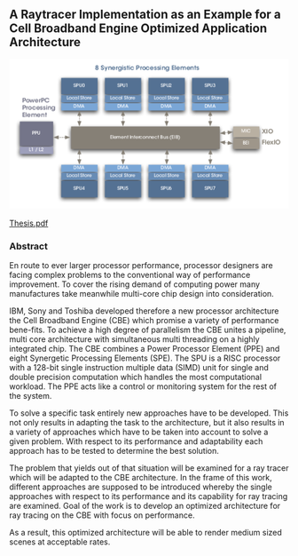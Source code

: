 
## A Raytracer Implementation as an Example for a Cell Broadband Engine Optimized Application Architecture
![cbe](cbe.png)

[Thesis.pdf](https://github.com/zvonkok/cell-raytracer/Ausarbeitung/diplomarbeit.pdf)
### Abstract

En route to ever larger processor performance, processor designers are
facing complex problems to the conventional way of performance improvement. To
cover the rising demand of computing power many manufactures take meanwhile
multi-core chip design into consideration.

IBM, Sony and Toshiba developed therefore a new processor architecture the Cell
Broadband Engine (CBE) which promise a variety of performance bene\-fits. To
achieve a high degree of parallelism the CBE unites a pipeline, multi core
architecture with simultaneous multi threading on a highly integrated chip.
The CBE combines a Power Processor Element (PPE) and eight Synergetic
Processing Elements (SPE). The SPU is a RISC processor with a 128-bit single
instruction multiple data (SIMD) unit for single and double precision
computation which handles the most computational workload. The PPE acts like
a control or monitoring system for the rest of the system.

To solve a specific task entirely new approaches have to be developed. This not
only results in adapting the task to the architecture, but it also results in a
variety of approaches which have to be taken into account to solve a given
problem. With respect to its performance and adaptability each approach has to
be tested to determine the best solution.

The problem that yields out of that situation will be examined for a ray tracer
which will be adapted to the CBE architecture. In the frame of this work,
different approaches are supposed to be introduced whereby the single approaches
with respect to its performance and its capability for ray tracing are examined.
Goal of the work is to develop an optimized architecture for ray tracing on the
CBE with focus on performance.

As a result, this optimized architecture will be able to render medium sized
scenes at acceptable rates.
